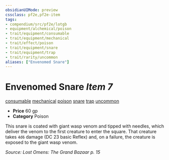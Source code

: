 ```yaml
---
obsidianUIMode: preview
cssclass: pf2e,pf2e-item
tags:
- compendium/src/pf2e/lotgb
- equipment/alchemical/poison
- trait/equipment/consumable
- trait/equipment/mechanical
- trait/effect/poison
- trait/equipment/snare
- trait/equipment/trap
- trait/rarity/uncommon
aliases: ["Envenomed Snare"]
---
```

# Envenomed Snare *Item 7*  
[consumable](consumable.md)  [mechanical](mechanical.md)  [poison](rules/traits/poison.md)  [snare](snare.md)  [trap](trap.md)  [uncommon](uncommon.md)  

- **Price** 60 gp
- **Category** Poison

This snare is coated with giant wasp venom and tipped with needles, which deliver the venom to the first creature to enter the square. That creature takes `4d6` damage (DC 23 basic Reflex) and, on a failure, the creature is exposed to the giant wasp venom.

*Source: Lost Omens: The Grand Bazaar p. 15*
